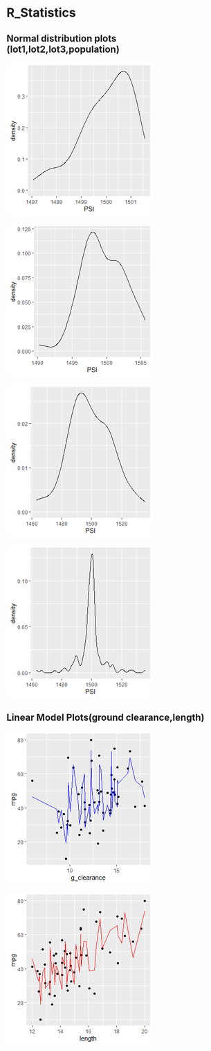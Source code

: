 # R_Statistics

## Normal distribution plots (lot1,lot2,lot3,population)

![](lot1normaldistributionleftskewRplot.png)

![](lot2normaldistributionRplot.png)

![](lot3normaldistributionRplot.png)

![](suspensionnormaldistributionRplot.png)



## Linear Model Plots(ground clearance,length)

![](mpgvsg_ClearanceRplot.png)

![](mpgvslengthRplot.png)